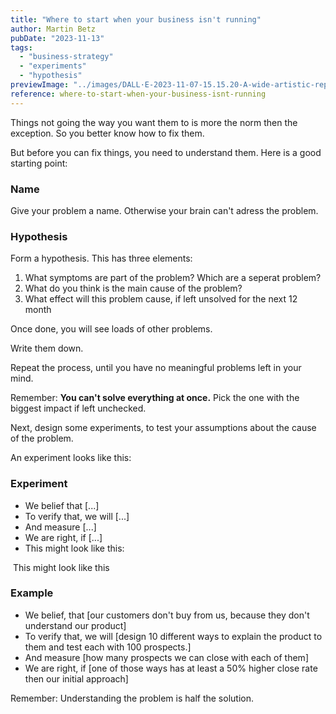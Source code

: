 ```yaml
---
title: "Where to start when your business isn't running"
author: Martin Betz
pubDate: "2023-11-13"
tags:
  - "business-strategy"
  - "experiments"
  - "hypothesis"
previewImage: "../images/DALL·E-2023-11-07-15.15.20-A-wide-artistic-representation-of-a-new-beginning-using-a-watercolor-and-geometric-style-with-blue-and-mint-as-the-dominant-colors.-The-image-should.png"
reference: where-to-start-when-your-business-isnt-running
---
```


Things not going the way you want them to is more the norm then the exception. So you better know how to fix them.

But before you can fix things, you need to understand them. Here is a good starting point:

### **Name**

Give your problem a name. Otherwise your brain can't adress the problem.

### **Hypothesis**

Form a hypothesis. This has three elements:

1. What symptoms are part of the problem? Which are a seperat problem?
2. What do you think is the main cause of the problem?
3. What effect will this problem cause, if left unsolved for the next 12 month

Once done, you will see loads of other problems.

Write them down.

Repeat the process, until you have no meaningful problems left in your mind.

Remember: **You can't solve everything at once.** Pick the one with the biggest impact if left unchecked.

Next, design some experiments, to test your assumptions about the cause of the problem.

An experiment looks like this:

### Experiment

- We belief that \[...\]
- To verify that, we will \[...\]
- And measure \[...\]
- We are right, if \[...\]
- This might look like this:

 This might look like this

### Example

- We belief, that \[our customers don't buy from us, because they don't understand our product\]
- To verify that, we will \[design 10 different ways to explain the product to them and test each with 100 prospects.\]
- And measure \[how many prospects we can close with each of them\]
- We are right, if \[one of those ways has at least a 50% higher close rate then our initial approach\]


Remember: Understanding the problem is half the solution.
